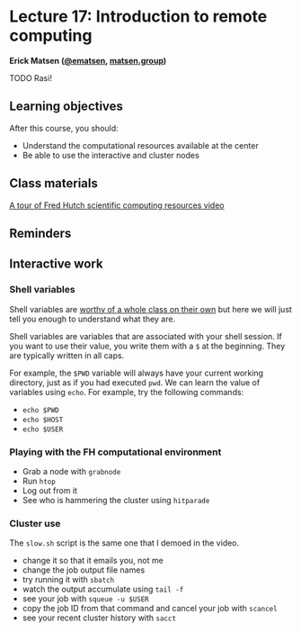 # Lecture 17: Introduction to remote computing

**Erick Matsen ([@ematsen](https://twitter.com/ematsen), [matsen.group](http://matsen.group))**

TODO Rasi!

## Learning objectives

After this course, you should:

- Understand the computational resources available at the center
- Be able to use the interactive and cluster nodes

## Class materials

[A tour of Fred Hutch scientific computing resources video](https://www.youtube.com/watch?v=VkYdbQ0VoWU)

## Reminders


## Interactive work

### Shell variables

Shell variables are [worthy of a whole class on their own](https://tldp.org/LDP/Bash-Beginners-Guide/html/sect_03_02.html) but here we will just tell you enough to understand what they are.

Shell variables are variables that are associated with your shell session.
If you want to use their value, you write them with a `$` at the beginning.
They are typically written in all caps.

For example, the `$PWD` variable will always have your current working directory, just as if you had executed `pwd`.
We can learn the value of variables using `echo`.
For example, try the following commands:

* `echo $PWD`
* `echo $HOST`
* `echo $USER`


### Playing with the FH computational environment

* Grab a node with `grabnode`
* Run `htop`
* Log out from it
* See who is hammering the cluster using `hitparade`


### Cluster use

The `slow.sh` script is the same one that I demoed in the video.

* change it so that it emails you, not me
* change the job output file names
* try running it with `sbatch`
* watch the output accumulate using `tail -f`
* see your job with `squeue -u $USER`
* copy the job ID from that command and cancel your job with `scancel`
* see your recent cluster history with `sacct`
